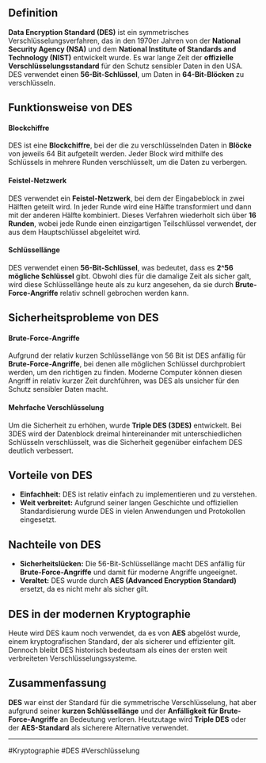 ## Definition

**Data Encryption Standard (DES)** ist ein symmetrisches Verschlüsselungsverfahren, das in den 1970er Jahren von der **National Security Agency (NSA)** und dem **National Institute of Standards and Technology (NIST)** entwickelt wurde. Es war lange Zeit der **offizielle Verschlüsselungsstandard** für den Schutz sensibler Daten in den USA. DES verwendet einen **56-Bit-Schlüssel**, um Daten in **64-Bit-Blöcken** zu verschlüsseln.

## Funktionsweise von DES

#### Blockchiffre

DES ist eine **Blockchiffre**, bei der die zu verschlüsselnden Daten in **Blöcke** von jeweils 64 Bit aufgeteilt werden. Jeder Block wird mithilfe des Schlüssels in mehrere Runden verschlüsselt, um die Daten zu verbergen.

#### Feistel-Netzwerk

DES verwendet ein **Feistel-Netzwerk**, bei dem der Eingabeblock in zwei Hälften geteilt wird. In jeder Runde wird eine Hälfte transformiert und dann mit der anderen Hälfte kombiniert. Dieses Verfahren wiederholt sich über **16 Runden**, wobei jede Runde einen einzigartigen Teilschlüssel verwendet, der aus dem Hauptschlüssel abgeleitet wird.

#### Schlüssellänge

DES verwendet einen **56-Bit-Schlüssel**, was bedeutet, dass es **2^56 mögliche Schlüssel** gibt. Obwohl dies für die damalige Zeit als sicher galt, wird diese Schlüssellänge heute als zu kurz angesehen, da sie durch **Brute-Force-Angriffe** relativ schnell gebrochen werden kann.

## Sicherheitsprobleme von DES

#### Brute-Force-Angriffe

Aufgrund der relativ kurzen Schlüssellänge von 56 Bit ist DES anfällig für **Brute-Force-Angriffe**, bei denen alle möglichen Schlüssel durchprobiert werden, um den richtigen zu finden. Moderne Computer können diesen Angriff in relativ kurzer Zeit durchführen, was DES als unsicher für den Schutz sensibler Daten macht.

#### Mehrfache Verschlüsselung

Um die Sicherheit zu erhöhen, wurde **Triple DES (3DES)** entwickelt. Bei 3DES wird der Datenblock dreimal hintereinander mit unterschiedlichen Schlüsseln verschlüsselt, was die Sicherheit gegenüber einfachem DES deutlich verbessert.

## Vorteile von DES

- **Einfachheit:** DES ist relativ einfach zu implementieren und zu verstehen.
- **Weit verbreitet:** Aufgrund seiner langen Geschichte und offiziellen Standardisierung wurde DES in vielen Anwendungen und Protokollen eingesetzt.

## Nachteile von DES

- **Sicherheitslücken:** Die 56-Bit-Schlüssellänge macht DES anfällig für **Brute-Force-Angriffe** und damit für moderne Angriffe ungeeignet.
- **Veraltet:** DES wurde durch **AES (Advanced Encryption Standard)** ersetzt, da es nicht mehr als sicher gilt.

## DES in der modernen Kryptographie

Heute wird DES kaum noch verwendet, da es von **AES** abgelöst wurde, einem kryptografischen Standard, der als sicherer und effizienter gilt. Dennoch bleibt DES historisch bedeutsam als eines der ersten weit verbreiteten Verschlüsselungssysteme.

## Zusammenfassung

**DES** war einst der Standard für die symmetrische Verschlüsselung, hat aber aufgrund seiner **kurzen Schlüssellänge** und der **Anfälligkeit für Brute-Force-Angriffe** an Bedeutung verloren. Heutzutage wird **Triple DES** oder der **AES-Standard** als sicherere Alternative verwendet.

---

#Kryptographie #DES #Verschlüsselung
